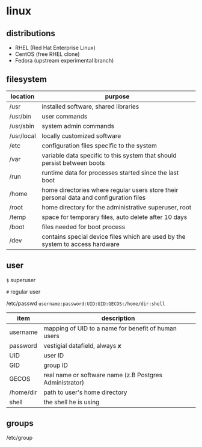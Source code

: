 # linux 

## distributions

+ RHEL (Red Hat Enterprise Linux)
+ CentOS (free RHEL clone)
+ Fedora (upstream experimental branch)

## filesystem

location | purpose
---|---
/usr | installed software, shared libraries 
/usr/bin | user commands
/usr/sbin | system admin commands
/usr/local | locally customized software
/etc | configuration files specific to the system
/var | variable data specific to this system that should persist between boots
/run | runtime data for processes started since the last boot
/home | home directories where regular users store their personal data and configuration files
/root | home directory for the administrative superuser, root
/temp | space for temporary files, auto delete after 10 days
/boot | files needed for boot process
/dev | contains special device files which are used by the system to access hardware

## user

```$``` superuser

```#``` regular user

/etc/passwd
```username:password:UID:GID:GECOS:/home/dir:shell```

item | description
---|---
username | mapping of UID to a name for benefit of human users
password | vestigial datafield, always ___x___
UID | user ID
GID | group ID
GECOS | real name or software name (z.B Postgres Administrator)
/home/dir | path to user's home directory
shell | the shell he is using

## groups

/etc/group
```groupname:password:GID:list of users
```
